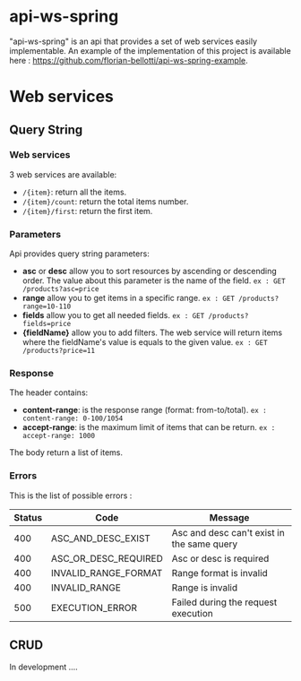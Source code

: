 api-ws-spring
===========
"api-ws-spring" is an api that provides a set of web services easily implementable. An example of the implementation of this project is available here : https://github.com/florian-bellotti/api-ws-spring-example. 

Web services 
==========
Query String
----------------------
### Web services
3 web services are available:
- `/{item}`: return all the items.
- `/{item}/count`: return the total items number.
- `/{item}/first`: return the first item.

### Parameters
Api provides query string parameters:
- **asc** or **desc** allow you to sort resources by ascending or descending order. The value about this parameter is the name of the field. `ex : GET /products?asc=price`
- **range** allow you to get items in a specific range. `ex : GET /products?range=10-110`
- **fields** allow you to get all needed fields. `ex : GET /products?fields=price`
- **{fieldName}** allow you to add filters. The web service will return items where the fieldName's value is equals to the given value. `ex : GET /products?price=11`

### Response
The header contains:
- **content-range**: is the response range (format: from-to/total). `ex : content-range: 0-100/1054`
- **accept-range**: is the maximum limit of items that can be return. `ex : accept-range: 1000`

The body return a list of items.

### Errors
This is the list of possible errors :

| Status | Code                | Message                                    |
|------  |-------------------- |-------------                               |
|400     |ASC_AND_DESC_EXIST   | Asc and desc can't exist in the same query |
|400     |ASC_OR_DESC_REQUIRED | Asc or desc is required                    |
|400     |INVALID_RANGE_FORMAT | Range format is invalid                    |
|400     |INVALID_RANGE        | Range is invalid                           |
|500     |EXECUTION_ERROR      | Failed during the request execution        |

CRUD
----------------------
In development ....
